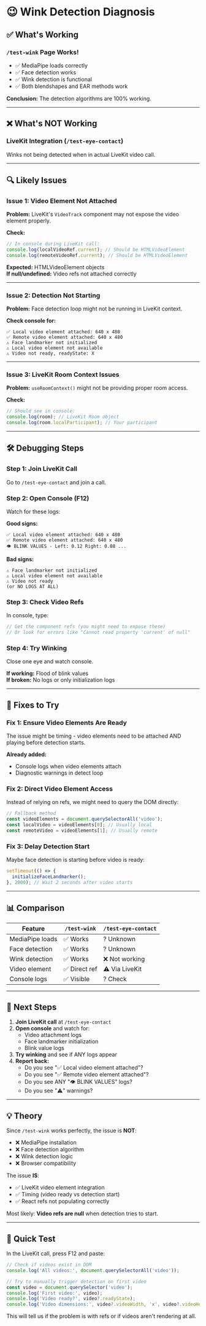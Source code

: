# 😉 Wink Detection Diagnosis

## ✅ What's Working

### `/test-wink` Page Works!
- ✅ MediaPipe loads correctly
- ✅ Face detection works
- ✅ Wink detection is functional
- ✅ Both blendshapes and EAR methods work

**Conclusion:** The detection algorithms are 100% working.

---

## ❌ What's NOT Working

### LiveKit Integration (`/test-eye-contact`)
Winks not being detected when in actual LiveKit video call.

---

## 🔍 Likely Issues

### Issue 1: Video Element Not Attached
**Problem:** LiveKit's `VideoTrack` component may not expose the video element properly.

**Check:**
```javascript
// In console during LiveKit call:
console.log(localVideoRef.current); // Should be HTMLVideoElement
console.log(remoteVideoRef.current); // Should be HTMLVideoElement
```

**Expected:** HTMLVideoElement objects  
**If null/undefined:** Video refs not attached correctly

---

### Issue 2: Detection Not Starting
**Problem:** Face detection loop might not be running in LiveKit context.

**Check console for:**
```
✅ Local video element attached: 640 x 480
✅ Remote video element attached: 640 x 480
⚠️ Face landmarker not initialized
⚠️ Local video element not available
⚠️ Video not ready, readyState: X
```

---

### Issue 3: LiveKit Room Context Issues
**Problem:** `useRoomContext()` might not be providing proper room access.

**Check:**
```javascript
// Should see in console:
console.log(room); // LiveKit Room object
console.log(room.localParticipant); // Your participant
```

---

## 🛠️ Debugging Steps

### Step 1: Join LiveKit Call
Go to `/test-eye-contact` and join a call.

### Step 2: Open Console (F12)
Watch for these logs:

**Good signs:**
```
✅ Local video element attached: 640 x 480
✅ Remote video element attached: 640 x 480
👁️ BLINK VALUES - Left: 0.12 Right: 0.08 ...
```

**Bad signs:**
```
⚠️ Face landmarker not initialized
⚠️ Local video element not available
⚠️ Video not ready
(or NO LOGS AT ALL)
```

### Step 3: Check Video Refs
In console, type:
```javascript
// Get the component refs (you might need to expose these)
// Or look for errors like "Cannot read property 'current' of null"
```

### Step 4: Try Winking
Close one eye and watch console.

**If working:** Flood of blink values  
**If broken:** No logs or only initialization logs

---

## 🔧 Fixes to Try

### Fix 1: Ensure Video Elements Are Ready

The issue might be timing - video elements need to be attached AND playing before detection starts.

**Already added:**
- Console logs when video elements attach
- Diagnostic warnings in detect loop

### Fix 2: Direct Video Element Access

Instead of relying on refs, we might need to query the DOM directly:

```typescript
// Fallback method
const videoElements = document.querySelectorAll('video');
const localVideo = videoElements[0]; // Usually local
const remoteVideo = videoElements[1]; // Usually remote
```

### Fix 3: Delay Detection Start

Maybe face detection is starting before video is ready:

```typescript
setTimeout(() => {
  initializeFaceLandmarker();
}, 2000); // Wait 2 seconds after video starts
```

---

## 📊 Comparison

| Feature | `/test-wink` | `/test-eye-contact` |
|---------|-------------|---------------------|
| MediaPipe loads | ✅ Works | ? Unknown |
| Face detection | ✅ Works | ? Unknown |
| Wink detection | ✅ Works | ❌ Not working |
| Video element | ✅ Direct ref | ⚠️ Via LiveKit |
| Console logs | ✅ Visible | ? Check |

---

## 🎯 Next Steps

1. **Join LiveKit call** at `/test-eye-contact`
2. **Open console** and watch for:
   - Video attachment logs
   - Face landmarker initialization
   - Blink value logs
3. **Try winking** and see if ANY logs appear
4. **Report back:**
   - Do you see "✅ Local video element attached"?
   - Do you see "✅ Remote video element attached"?
   - Do you see ANY "👁️ BLINK VALUES" logs?
   - Do you see "⚠️" warnings?

---

## 💡 Theory

Since `/test-wink` works perfectly, the issue is **NOT**:
- ❌ MediaPipe installation
- ❌ Face detection algorithm
- ❌ Wink detection logic
- ❌ Browser compatibility

The issue **IS**:
- ✅ LiveKit video element integration
- ✅ Timing (video ready vs detection start)
- ✅ React refs not populating correctly

Most likely: **Video refs are null** when detection tries to start.

---

## 🚀 Quick Test

In the LiveKit call, press F12 and paste:

```javascript
// Check if videos exist in DOM
console.log('All videos:', document.querySelectorAll('video'));

// Try to manually trigger detection on first video
const video = document.querySelector('video');
console.log('First video:', video);
console.log('Video ready?', video?.readyState);
console.log('Video dimensions:', video?.videoWidth, 'x', video?.videoHeight);
```

This will tell us if the problem is with refs or if videos aren't rendering at all.


